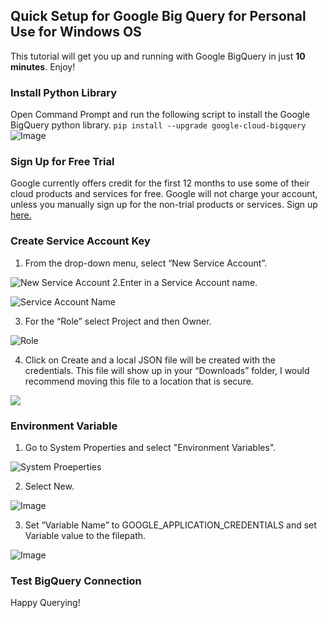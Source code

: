 ## Quick Setup for Google Big Query for Personal Use for Windows OS

This tutorial will get you up and running with Google BigQuery in just **10 minutes**. Enjoy!

### Install Python Library
Open Command Prompt and run the following script to install the Google BigQuery python library.
```pip install --upgrade google-cloud-bigquery```
![Image](src)

### Sign Up for Free Trial

Google currently offers credit for the first 12 months to use some of their cloud products and services for free. Google will not charge your account, unless you manually sign up for the non-trial products or services. Sign up [here.](https://cloud.google.com/blog/products/gcp/try-google-bigquery-today-now-with-10gb-of-free-storage) 

### Create Service Account Key

1. From the drop-down menu, select “New Service Account”.   

![New Service Account](https://github.com/elizkhan/CloudSetup/blob/master/GoogleTutorial%20Service%20Account.png)
2.Enter in a Service Account name. 

![Service Account Name](https://github.com/elizkhan/CloudSetup/blob/master/GoogleTutorial%20Service%20Name.png)

3. For the “Role” select Project and then Owner.

![Role](https://github.com/elizkhan/CloudSetup/blob/master/GoogleTutorial%20Role.png)

4. Click on Create and a local JSON file will be created with the credentials. This file will show up in your “Downloads” folder, I would recommend moving this file to a location that is secure. 

![](https://github.com/elizkhan/CloudSetup/blob/master/GoogleTutorial%20Create%20Local%20Json.png)

### Environment Variable

1. Go to System Properties and select "Environment Variables".

![System Proeperties](https://github.com/elizkhan/CloudSetup/blob/master/GoogleTutorial%20System%20Properties.png)

2. Select New.

![Image](https://github.com/elizkhan/CloudSetup/blob/master/GoogleTutorial%20New.png)

3. Set “Variable Name” to GOOGLE_APPLICATION_CREDENTIALS and set Variable value to the filepath.

![Image](https://github.com/elizkhan/CloudSetup/blob/master/GoogleTutorial.PNG)


### Test BigQuery Connection




Happy Querying!
